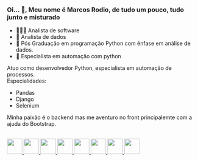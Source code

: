 ### Oi... 👋, Meu nome é  **Marcos Rodio**, de tudo um pouco, tudo junto e misturado



- 👨🏻‍💻 Analista de software
- 🥵 Analista de dados
- 🌱 Pós Graduação em programação Python com ênfase em análise de dados.
- 🤯 Especialista em automação com python

Atuo como desenvolvedor Python, especialista em automação de processos.
<br>
Especialidades:
- Pandas
- Django
- Selenium 

Minha paixão é o backend mas me aventuro no front principalemte com a ajuda do Bootstrap.


<div align="left"> 
<a href="https://github.com/MarcosRodio"> 
</div> 
<div style="display: inline_block"><br> 


<link rel="stylesheet" href="https://cdn.jsdelivr.net/gh/devicons/devicon@v2.15.1/devicon.min.css">
<img height="40em" src="https://cdn.jsdelivr.net/gh/devicons/devicon/icons/java/java-original-wordmark.svg" />  
<img height="40em" src="https://cdn.jsdelivr.net/gh/devicons/devicon/icons/javascript/javascript-original.svg" />
<img height="40em" src="https://cdn.jsdelivr.net/gh/devicons/devicon/icons/spring/spring-original-wordmark.svg" />
<img height="40em" src="https://cdn.jsdelivr.net/gh/devicons/devicon/icons/bootstrap/bootstrap-original-wordmark.svg" />
<img height="40em" src="https://cdn.jsdelivr.net/gh/devicons/devicon/icons/css3/css3-original-wordmark.svg" />
<img height="40em" src="https://cdn.jsdelivr.net/gh/devicons/devicon/icons/html5/html5-original-wordmark.svg" />  
<img height="40em" src="https://cdn.jsdelivr.net/gh/devicons/devicon/icons/python/python-original-wordmark.svg" />
<img height="40em" src="https://cdn.jsdelivr.net/gh/devicons/devicon/icons/mysql/mysql-original-wordmark.svg" />

  
